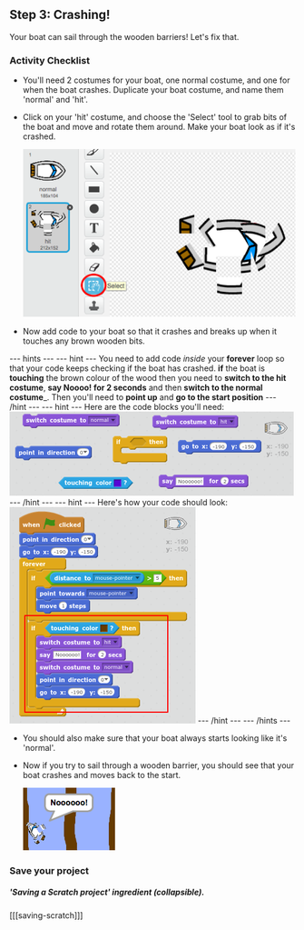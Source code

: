 ## Step 3: Crashing!

Your boat can sail through the wooden barriers! Let's fix that.

### Activity Checklist

+ You'll need 2 costumes for your boat, one normal costume, and one for when the boat crashes. Duplicate your boat costume, and name them 'normal' and 'hit'.

+ Click on your 'hit' costume, and choose the 'Select' tool to grab bits of the boat and move and rotate them around. Make your boat look as if it's crashed.

	![screenshot](images/boat-hit-costume.png)
	
+ Now add code to your boat so that it crashes and breaks up when it touches any brown wooden bits. 

--- hints ---
--- hint ---
You need to add code _inside_ your __forever__ loop so that your code keeps checking if the boat has crashed. __if__ the boat is __touching__ the brown colour of the wood then you need to __switch to the hit costume__, __say Noooo! for 2 seconds__ and then __switch to the normal costume___. Then you'll need to __point up__ and __go to the start position__
--- /hint ---
--- hint ---
Here are the code blocks you'll need:
![screenshot](images/boat-hit-blocks.png)
--- /hint ---
--- hint ---
Here's how your code should look:
![screenshot](images/boat-hit-code.png)
--- /hint ---
--- /hints ---

+ You should also make sure that your boat always starts looking like it's 'normal'.

+ Now if you try to sail through a wooden barrier, you should see that your boat crashes and moves back to the start.

	![screenshot](images/boat-crash.png)
	

### Save your project

##### 'Saving a Scratch project' ingredient (collapsible).
[[[saving-scratch]]]
